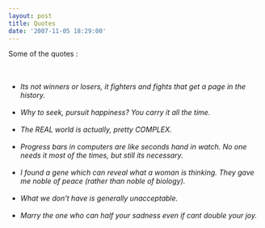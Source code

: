 ```yaml
---
layout: post
title: Quotes
date: '2007-11-05 18:29:00'
---
```


<p>Some of the quotes :<br/><i><br/><ul><br/><li> Its not winners or losers, it fighters and fights that get a page in the history.<br/><br/></li><li> Why to seek, pursuit happiness? You carry it all the time.<br/><br/></li><li> The REAL world is actually, pretty COMPLEX.<br/><br/></li><li>Progress bars in computers are like seconds hand in watch. No one needs it most of the times, but still its necessary.<br/><br/></li><li>I found a gene which can reveal what a woman is thinking. They gave me noble of peace (rather than noble of biology).<br/><br/></li><li>What we don&rsquo;t have is generally unacceptable.<br/><br/></li><li>Marry the one who can half your sadness even if cant double your joy.<br/></li></ul></i><br/></p><div class="blogger-post-footer"><img width="1" height="1" src="https://blogger.googleusercontent.com/tracker/5416117946427095362-791169724022283923?l=soranthou.blogspot.com" alt=""/></div>